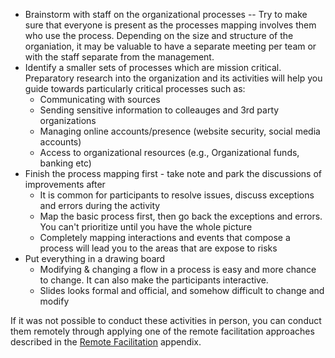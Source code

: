 
* Brainstorm with staff on the organizational processes -- Try to make sure that everyone is present as the processes mapping involves them who use the process. Depending on the size and structure of the organiation, it may be valuable to have a separate meeting per team or with the staff separate from the management.
* Identify a smaller sets of processes which are mission critical. Preparatory research into the organization and its activities will help you guide towards particularly critical processes such as:
  - Communicating with sources
  - Sending sensitive information to colleauges and 3rd party organizations
  - Managing online accounts/presence (website security, social media accounts)
  - Access to organizational resources (e.g., Organizational funds, banking etc)
* Finish the process mapping first - take note and park the discussions of improvements after
  - It is common for participants to resolve issues, discuss exceptions and errors during the activity
  - Map the basic process first, then go back the exceptions and errors. You can't prioritize until you have the whole picture
  - Completely mapping interactions and events that compose a process will lead you to the areas that are expose to risks
* Put everything in a drawing board
  - Modifying & changing a flow in a process is easy and more chance to change. It can also make the participants interactive.
  - Slides looks formal and official, and somehow difficult to change and modify

If it was not possible to conduct these activities in person, you can conduct them remotely through applying one of the remote facilitation approaches described in the [Remote Facilitation](#appendix-remote-facilitation) appendix.
